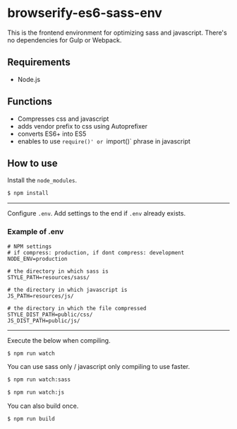 # browserify-es6-sass-env
This is the frontend environment for optimizing sass and javascript.
There's no dependencies for Gulp or Webpack.

## Requirements
- Node.js

## Functions
- Compresses css and javascript
- adds vendor prefix to css using Autoprefixer
- converts ES6+ into ES5
- enables to use `require()' or `import()` phrase in javascript

## How to use
Install the `node_modules`.

```bash
$ npm install
```

---

Configure `.env`.
Add settings to the end if `.env` already exists.

### Example of .env
```.env
# NPM settings
# if compress: production, if dont compress: development
NODE_ENV=production

# the directory in which sass is
STYLE_PATH=resources/sass/

# the directory in which javascript is
JS_PATH=resources/js/

# the directory in which the file compressed
STYLE_DIST_PATH=public/css/
JS_DIST_PATH=public/js/
```

---

Execute the below when compiling.

```bash
$ npm run watch
```

You can use sass only / javascript only compiling to use faster.

```bash
$ npm run watch:sass

$ npm run watch:js
```

You can also build once.

```bash
$ npm run build
```
